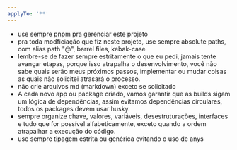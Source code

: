 ```yaml
---
applyTo: '**'
---
```

- use sempre pnpm pra gerenciar este projeto
- pra toda modficiação que fiz neste projeto, use sempre absolute paths, com alias path "@", barrel files, kebak-case
- lembre-se de fazer sempre estritamente o que eu pedi, jamais tente avançar etapas, porque isso atrapalha o desenvolvimento, você não sabe quais serão meus próximos passos, implementar ou mudar coisas as quais não solicitei atrasará o processo.
- não crie arquivos md (markdown) exceto se solicitado
- A cada novo app ou package criado, vamos garantir que as builds sigam um lógica de dependências, assim evitamos dependências circulares, todos os packages devem usar husky.
- sempre organize chave, valores, variáveis, desestruturações, interfaces e tudo que for possível alfabeticamente, exceto quando a ordem atrapalhar a execução do código. 
- use sempre tipagem estrita ou genérica evitando o uso de anys